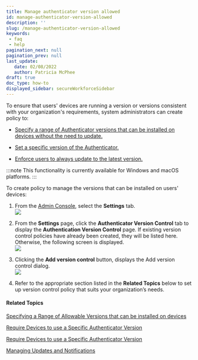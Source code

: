 ```yaml
---
title: Manage authenticator version allowed
id: manage-authenticator-version-allowed
description: ''
slug: /manage-authenticator-version-allowed
keywords: 
 - faq
 - help
pagination_next: null
pagination_prev: null
last_update: 
   date: 02/08/2022
   author: Patricia McPhee
draft: true
doc_type: how-to
displayed_sidebar: secureWorkforceSidebar
---  
```



To ensure that users' devices are running a version or versions consistent with your organization's requirements, system administrators can create policy to:

*   [Specify a range of Authenticator versions that can be installed on devices without the need to update.](/docs/secure-work/workforce-settings/version-control/specifying-a-range-of-allowable-versions-that-can-be-installed-on-devices)

*   [Set a specific version of the Authenticator.](/docs/secure-work/workforce-settings/version-control/require-devices-to-use-a-specific-authenticator-version)
    
*   [Enforce users to always update to the latest version.](/docs/secure-work/workforce-settings/version-control/require-devices-to-always-use-the-latest-authenticator-version)
    

:::note
This functionality is currently available for Windows and macOS platforms.
:::

To create policy to manage the versions that can be installed on users' devices:

1.  From the [Admin Console](/docs/secure-work/workforce-settings/admin-console/admin-console-login), select the **Settings** tab.  
    ![](/images/settings/settings_menu.png)
    
2.  From the **Settings** page, click the **Authenticator Version Control** tab to display the **Authentication Version Control** page. If existing version control policies have already been created, they will be listed here. Otherwise, the following screen is displayed.  
    ![](/images/version-control/add_version_control.png)
    
3.  Clicking the **Add version control** button, displays the Add version control dialog.  
    ![](/images/version-control/add_version_control.png)
    
4.  Refer to the appropriate section listed in the **Related Topics** below to set up version control policy that suits your organization’s needs.
    

#### Related Topics

[Specifying a Range of Allowable Versions that can be installed on devices](/docs/secure-work/workforce-settings/version-control/specifying-a-range-of-allowable-versions-that-can-be-installed-on-devices)

[Require Devices to use a Specific Authenticator Version](/docs/secure-work/workforce-settings/version-control/require-devices-to-use-a-specific-authenticator-version)

[Require Devices to use a Specific Authenticator Version ](/docs/secure-work/workforce-settings/version-control/require-devices-to-always-use-the-latest-authenticator-version)

[Managing Updates and Notifications](/docs/secure-work/workforce-settings/version-control/require-devices-to-always-use-the-latest-authenticator-version)